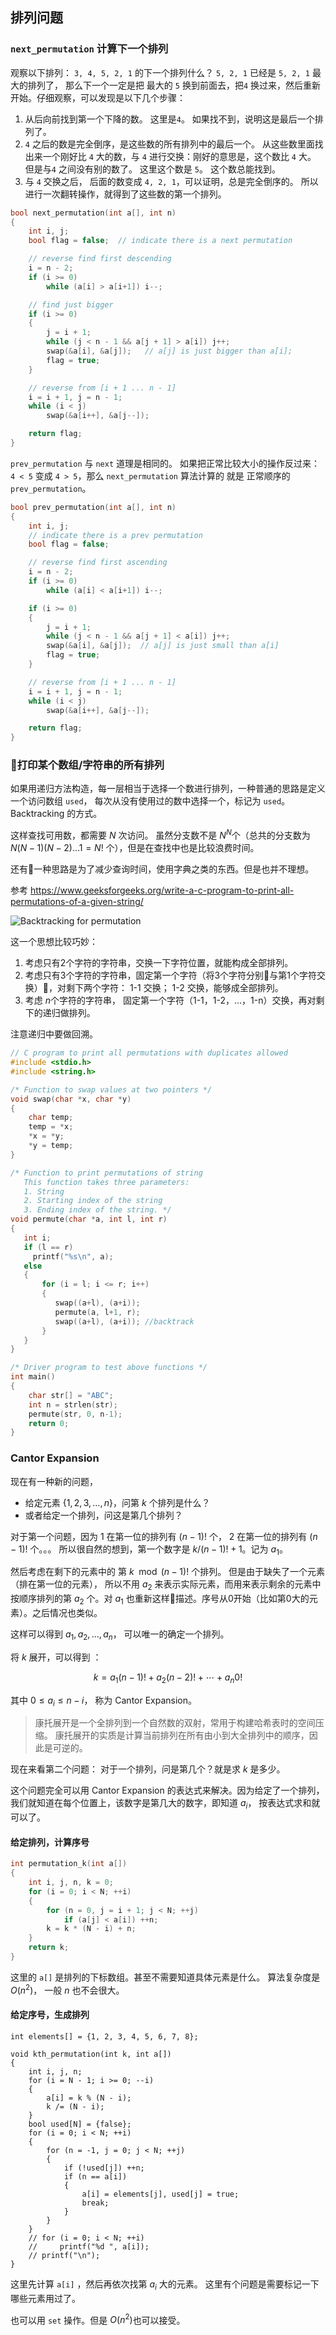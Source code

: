 
## 排列问题


### `next_permutation` 计算下一个排列

观察以下排列： ` 3, 4, 5, 2, 1 ` 的下一个排列什么？ `5, 2, 1` 已经是 `5, 2, 1` 最大的排列了， 那么下一个一定是把 最大的 `5` 换到前面去，把`4` 换过来，然后重新开始。仔细观察，可以发现是以下几个步骤：

1. 从后向前找到第一个下降的数。 这里是`4`。 如果找不到，说明这是最后一个排列了。
2. `4` 之后的数是完全倒序，是这些数的所有排列中的最后一个。 从这些数里面找出来一个刚好比 `4` 大的数，与 `4` 进行交换：刚好的意思是，这个数比 `4` 大。 但是与`4` 之间没有别的数了。 这里这个数是 `5`。 这个数总能找到。
3. 与 `4` 交换之后， 后面的数变成 `4, 2, 1`，可以证明，总是完全倒序的。 所以进行一次翻转操作，就得到了这些数的第一个排列。

```cpp
bool next_permutation(int a[], int n)
{
    int i, j;
    bool flag = false;  // indicate there is a next permutation

    // reverse find first descending
    i = n - 2;
    if (i >= 0)
        while (a[i] > a[i+1]) i--;

    // find just bigger
    if (i >= 0)
    {
        j = i + 1;
        while (j < n - 1 && a[j + 1] > a[i]) j++;
        swap(&a[i], &a[j]);   // a[j] is just bigger than a[i];
        flag = true;
    }

    // reverse from [i + 1 ... n - 1]
    i = i + 1, j = n - 1;
    while (i < j)
        swap(&a[i++], &a[j--]);

    return flag;
}
```

`prev_permutation` 与 `next` 道理是相同的。 如果把正常比较大小的操作反过来： `4 < 5` 变成 `4 > 5`，那么 `next_permutation` 算法计算的 就是 正常顺序的 `prev_permutation`。

```cpp
bool prev_permutation(int a[], int n)
{
    int i, j;
    // indicate there is a prev permutation
    bool flag = false;  

    // reverse find first ascending
    i = n - 2;
    if (i >= 0)
        while (a[i] < a[i+1]) i--;

    if (i >= 0)
    {
        j = i + 1;
        while (j < n - 1 && a[j + 1] < a[i]) j++;
        swap(&a[i], &a[j]);  // a[j] is just small than a[i]
        flag = true;
    }

    // reverse from [i + 1 ... n - 1]
    i = i + 1, j = n - 1;
    while (i < j)
        swap(&a[i++], &a[j--]);

    return flag;
}
```


### 打印某个数组/字符串的所有排列

如果用递归方法构造，每一层相当于选择一个数进行排列，一种普通的思路是定义一个访问数组 `used`， 每次从没有使用过的数中选择一个，标记为 `used`。 Backtracking 的方式。

这样查找可用数，都需要 $N$ 次访问。 虽然分支数不是 $N^N$个（总共的分支数为 $N(N-1)(N-2)\dots 1 = N!$ 个），但是在查找中也是比较浪费时间。

还有一种思路是为了减少查询时间，使用字典之类的东西。但是也并不理想。

 参考 <https://www.geeksforgeeks.org/write-a-c-program-to-print-all-permutations-of-a-given-string/>

![Backtracking for permutation](https://www.geeksforgeeks.org/wp-content/uploads/NewPermutation.gif)

 这一个思想比较巧妙：

1. 考虑只有2个字符的字符串，交换一下字符位置，就能构成全部排列。
2. 考虑只有3个字符的字符串，固定第一个字符（将3个字符分别与第1个字符交换），对剩下两个字符： 1-1 交换； 1-2 交换，能够成全部排列。
3. 考虑 $n$个字符的字符串， 固定第一个字符（1-1，1-2，...，1-n）交换，再对剩下的递归做排列。

注意递归中要做回溯。

```cpp
// C program to print all permutations with duplicates allowed
#include <stdio.h>
#include <string.h>

/* Function to swap values at two pointers */
void swap(char *x, char *y)
{
    char temp;
    temp = *x;
    *x = *y;
    *y = temp;
}

/* Function to print permutations of string
   This function takes three parameters:
   1. String
   2. Starting index of the string
   3. Ending index of the string. */
void permute(char *a, int l, int r)
{
   int i;
   if (l == r)
     printf("%s\n", a);
   else
   {
       for (i = l; i <= r; i++)
       {
          swap((a+l), (a+i));
          permute(a, l+1, r);
          swap((a+l), (a+i)); //backtrack
       }
   }
}

/* Driver program to test above functions */
int main()
{
    char str[] = "ABC";
    int n = strlen(str);
    permute(str, 0, n-1);
    return 0;
}
```


### Cantor Expansion

现在有一种新的问题， 

- 给定元素 $\{1, 2, 3, \dots, n\}$，问第 $k$ 个排列是什么？
- 或者给定一个排列，问这是第几个排列？

对于第一个问题，因为 1 在第一位的排列有 $(n - 1)!$ 个， 2 在第一位的排列有 $(n - 1)!$ 个。。。
所以很自然的想到，第一个数字是 $k / (n - 1)! + 1$。记为 $a_1$。

然后考虑在剩下的元素中的 第 $k \mod (n - 1)!$ 个排列。 但是由于缺失了一个元素（排在第一位的元素）， 所以不用 $a_2$ 来表示实际元素，而用来表示剩余的元素中按顺序排列的第 $a_2$ 个。对 $a_1$ 也重新这样描述。序号从0开始（比如第0大的元素）。之后情况也类似。

这样可以得到 $a_1, a_2, \dots, a_n$， 可以唯一的确定一个排列。

将 $k$ 展开，可以得到 ：

$$k = a_1(n - 1)! + a_2(n - 2)! + \cdots + a_n0!$$

其中 $0 \leq a_i \leq n - i$， 称为 Cantor Expansion。

> 康托展开是一个全排列到一个自然数的双射，常用于构建哈希表时的空间压缩。 康托展开的实质是计算当前排列在所有由小到大全排列中的顺序，因此是可逆的。

现在来看第二个问题： 对于一个排列，问是第几个？就是求 $k$ 是多少。

这个问题完全可以用 Cantor Expansion 的表达式来解决。因为给定了一个排列，我们就知道在每个位置上，该数字是第几大的数字，即知道 $a_i$， 按表达式求和就可以了。

#### 给定排列，计算序号

```cpp
int permutation_k(int a[])
{
    int i, j, n, k = 0;
    for (i = 0; i < N; ++i)
    {
        for (n = 0, j = i + 1; j < N; ++j)
            if (a[j] < a[i]) ++n;
        k = k * (N - i) + n;
    }
    return k;
}
```

这里的 `a[]` 是排列的下标数组。甚至不需要知道具体元素是什么。 算法复杂度是 $O(n^2)$， 一般 $n$ 也不会很大。


#### 给定序号，生成排列

```
int elements[] = {1, 2, 3, 4, 5, 6, 7, 8};

void kth_permutation(int k, int a[])
{
    int i, j, n;
    for (i = N - 1; i >= 0; --i)
    {
        a[i] = k % (N - i);
        k /= (N - i);
    }
    bool used[N] = {false};
    for (i = 0; i < N; ++i)
    {
        for (n = -1, j = 0; j < N; ++j)
        {
            if (!used[j]) ++n;
            if (n == a[i])
            {
                a[i] = elements[j], used[j] = true;
                break;
            }
        }
    }
    // for (i = 0; i < N; ++i)
    //     printf("%d ", a[i]);
    // printf("\n");
}
```

这里先计算 `a[i]` ，然后再依次找第 $a_i$ 大的元素。 这里有个问题是需要标记一下哪些元素用过了。

也可以用 `set` 操作。但是 $O(n^2)$也可以接受。

